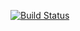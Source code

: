 [![Build Status](https://travis-ci.org/jennychung/node.svg?branch=master)](https://travis-ci.org/jennychung/node)
<!-- badge -->

